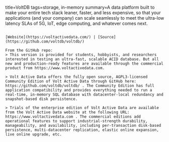 title=VoltDB
tags=storage, in-memory
summary=A data platform built to make your entire tech stack leaner, faster, and less expensive, so that your applications (and your company) can scale seamlessly to meet the ultra-low latency SLAs of 5G, IoT, edge computing, and whatever comes next.
~~~~~~

[Website](https://voltactivedata.com/) | [Source](https://github.com/voltdb/voltdb/)

From the GitHub repo: 
> This version is provided for students, hobbyists, and researchers interested in testing an ultra-fast, scalable ACID database. But all new and production-ready features are available through the commercial product from https://www.voltactivedata.com.

> Volt Active Data offers the fully open source, AGPL3-licensed Community Edition of Volt Active Data through GitHub here: https://github.com/voltdb/voltdb/ . The Community Edition has full application compatibility and provides everything needed to run a real-time, in-memory SQL database with datacenter-local redundancy and snapshot-based disk persistence.

> Trials of the enterprise edition of Volt Active Data are available from the Volt Active Data website at the following URL: https://www.voltactivedata.com . The commercial editions add operational features to support industrial-strength durability, manageability, and availability, including per-transaction disk-based persistence, multi-datacenter replication, elastic online expansion, live online upgrade, etc.

